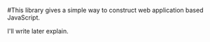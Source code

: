 #This library gives a simple way to construct web application based JavaScript.

I'll write later explain.
